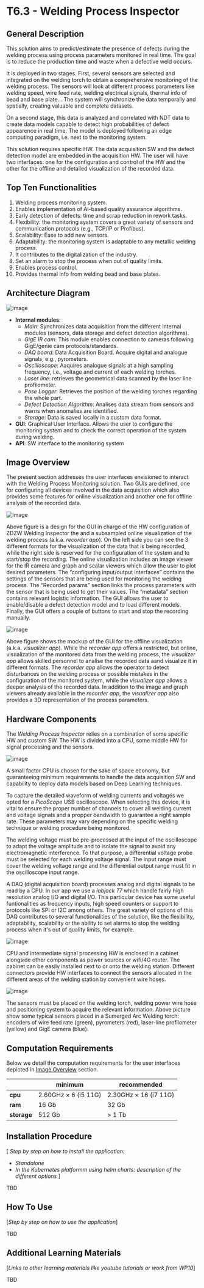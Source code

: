 # T6.3 - Welding Process Inspector

## General Description
This solution aims to predict/estimate the presence of defects during the welding process using process parameters monitored in real time. The goal is to reduce the production time and waste when a defective weld occurs. 

It is deployed in two stages. First, several sensors are selected and integrated on the welding torch to obtain a comprehensive monitoring of the welding process. The sensors will look at different process parameters like welding speed, wire feed rate, welding electrical signals, thermal info of bead and base plate… The system will synchronize the data temporally and spatially, creating valuable and complete datasets. 

On a second stage, this data is analyzed and correlated with NDT data to create data models capable to detect high probabilities of defect appearence in real time. The model is deployed following an edge computing paradigm, i.e. next to the monitoring system.

This solution requires specific HW. The data acquisition SW and the defect detection model are embedded in the acquisition HW. The user will have two interfaces: one for the configuration and control of the HW and the other for the offline and detailed visualization of the recorded data.


## Top Ten Functionalities

   1. Welding process monitoring system.
   2. Enables implementation of AI-based quality assurance algorithms.
   3. Early detection of defects: time and scrap reduction in rework tasks.
   4. Flexibility: the monitoring system covers a great variety of sensors and communication protocols (e.g., TCP/IP or Profibus).
   5. Scalability: Ease to add new sensors.
   6. Adaptability: the monitoring system is adaptable to any metallic welding process.
   7. It contributes to the digitalization of the industry.
   8. Set an alarm to stop the process when out of quality limits.
   9. Enables process control.
   10. Provides thermal info from welding bead and base plates.

## Architecture Diagram

![image](./images/architecture-diagram.jpg "architecture diagram")

- **Internal modules**:
    - *Main*: Synchronizes data acquisition from the different internal modules (sensors, data storage and defect detection algorithms).
    - *GigE IR cam*: This module enables connection to cameras following GigE/genie cam protocols/standards.
    - *DAQ board*: Data Acquisition Board. Acquire digital and analogue signals, e.g., pyrometers.
    - *Oscilloscope*: Aaquires analogue signals at a high sampling frequency, i.e., voltage and current of each welding torches.
    - *Laser line*: retrieves the geometrical data scanned by the laser line profilometer. 
    - *Pose Logger*: Retrieves the position of the welding torches regarding the whole part.
    - *Defect Detection Algorithm*: Analises data stream from sensors and warns when anomalies are identified.
    - *Storage*: Data is saved locally in a custom data format.
- **GUI**: Graphical User Interface. Allows the user to configure the monitoring system and to check the correct operation of the system during welding.
- **API**: SW interface to the monitoring system  

## Image Overview
The present section addresses the user interfaces envisioned to interact with the Welding Process Monitoring solution. Two GUIs are defined, one for configuring all devices involved in the data acquisition which also provides some features for online visualization and another one for offline analysis of the recorded data. 

![image](./images/online-mockup.png "Online GUI (mockup)")

Above figure is a design for the GUI in charge of the HW configuration of ZDZW Welding Inspector the and a subsampled online visualization of the welding process (a.k.a. *recorder app*). On the left side you can see the 3 different formats for the visualization of the data that is being recorded, while the right side is reserved for the configuration of the system and to start/stop the recording. The online visualization includes an image viewer for the IR camera and graph and scalar viewers which allow the user to plot desired parameters. The “configuring input/output interfaces” contains the settings of the sensors that are being used for monitoring the welding process. The “Recorded params” section links the process parameters with the sensor that is being used to get their values. The “metadata” section contains relevant logistic information. The GUI allows the user to enable/disable a defect detection model and to load different models. Finally, the GUI offers a couple of buttons to start and stop the recording manually.

![image](./images/offline-mockup.png "Offline GUI (mockup)")

Above figure shows the mockup of the GUI for the offline visualization (a.k.a. *visualizer app*). While the *recorder app* offers a restricted, but online, visualization of the monitored data from the welding process, the *visualizer app* allows skilled personnel to analise the recorded data aand visualize it in different formats. The *recorder app* allows the operator to detect disturbances on the welding process or possible mistakes in the configuration of the monitored system, while the *visualizer app* allows a deeper analysis of the recorded data. In addition to the image and graph viewers already available in the *recorder app*, the *visualizer app* also provides a 3D representation of the process parameters.



## Hardware Components

The *Welding Process Inspector* relies on a combination of some specific HW and custom SW. The HW is divided into a CPU, some middle HW for signal processing and the sensors. 

![image](./images/signal-processing-HW.png)

A small factor CPU is chosen for the sake of space economy, but guaranteeing minimum requirements to handle the data acquisition SW and capability to deploy data models based on Deep Learning techniques. 

To capture the detailed waveform of welding currents and voltages we opted for a *PicoScope* USB oscilloscope. When selecting this device, it is vital to ensure the proper number of channels to cover all welding current and voltage signals and a propper bandwidth to guarantee a right sample rate. These parameters may vary depending on the specific welding technique or welding procedure being monitored.

The welding voltage must be pre-processed at the input of the oscilloscope to adapt the voltage amplitude and to isolate the signal to avoid any electromagnetic interference. To that purpose, a differential voltage probe must be selected for each welding voltage signal. The input range must cover the welding voltage range and the differential output range must fit in the oscilloscope input range.

A DAQ (digital acquisition board) processes analog and digital signals to be read by a CPU. In our app we use a *labjack T7* which handle fairly high resolution analog I/O and digital I/O. This particular device has some useful funtionalities as frequency inputs, high speed counters or support to protocols like SPI or I2C among others. The great variety of options of this DAQ contributes to several functionalities of the solution, like the flexibility, adaptability, scalability or the ability to set alarms to stop the welding process when it's out of quality limits, for example.

![image](./images/cabinet.png "cabinet")

CPU and intermediate signal processing HW is enclosed in a cabinet alongside other components as power sources or wifi/4G router. The cabinet can be easily installed next to or onto the welding station. Different connectors provide HW interfaces to connect the sensors allocated in the different areas of the welding station by convenient wire hoses.

![image](./images/sensors.png)

The sensors must be placed on the welding torch, welding power wire hose and positioning system to acquire the relevant information. Above picture show some typical sensors placed in a Sumerged Arc Welding torch: encoders of wire feed rate (green), pyrometers (red), laser-line profilometer (yellow) and GigE camera (blue).

## Computation Requirements

Below we detail the computation requirements for the user interfaces depicted in [Image Overview](#image-overview) section. 

|    | **minimum** | **recommended** |
| -- | ----------- | --------------- |
**cpu** | 2.60GHz × 6 (i5 11G) | 2.30GHz × 16 (i7 11G)
**ram** | 16 Gb | 32 Gb
**storage**| 512 Gb | > 1 Tb





## Installation Procedure
[
*Step by step on how to install the application:*
* *Standalone*
* *In the Kubernetes platformm using helm charts: description of the different options*
]

TBD

## How To Use
[*Step by step on how to use the application*]

TBD

## Additional Learning Materials
[*Links to other learning materials like youtube tutorials or work from WP10*]

TBD
